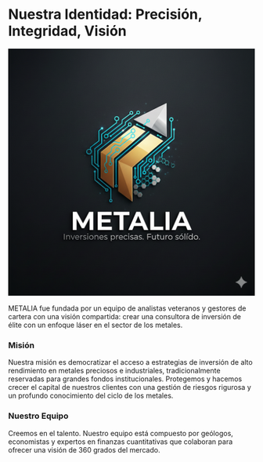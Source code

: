 # Nuestra Identidad: Precisión, Integridad, Visión

![Imagen corporativa de METALIA](assets/img/firma.png)

METALIA fue fundada por un equipo de analistas veteranos y gestores de cartera con una visión compartida: crear una consultora de inversión de élite con un enfoque láser en el sector de los metales.

### Misión

Nuestra misión es democratizar el acceso a estrategias de inversión de alto rendimiento en metales preciosos e industriales, tradicionalmente reservadas para grandes fondos institucionales. Protegemos y hacemos crecer el capital de nuestros clientes con una gestión de riesgos rigurosa y un profundo conocimiento del ciclo de los metales.

### Nuestro Equipo

Creemos en el talento. Nuestro equipo está compuesto por geólogos, economistas y expertos en finanzas cuantitativas que colaboran para ofrecer una visión de 360 grados del mercado.